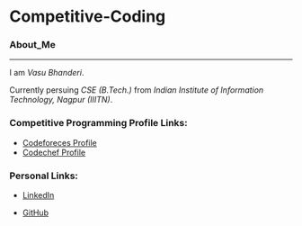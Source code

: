 # Competitive-Coding

### About_Me

---

I am _Vasu Bhanderi_.

Currently persuing _CSE (B.Tech.)_ from _Indian Institute of Information Technology, Nagpur (IIITN)_.

### Competitive Programming Profile Links:

- [Codeforeces Profile](https://codeforces.com/profile/Vasu1211 "Vasu1211")
- [Codechef Profile](https://www.codechef.com/users/vasu002 "vasu002")

### Personal Links:

- [LinkedIn](https://www.linkedin.com/in/vasu-bhanderi-73533a220/ "Vasu Bhanderi")

- [GitHub](https://github.com/VASUBHANDERI "Vasu Bhanderi")
